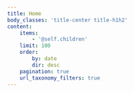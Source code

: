 ```yaml
---
title: Home
body_classes: 'title-center title-h1h2'
content:
    items:
        - '@self.children'
    limit: 100
    order:
        by: date
        dir: desc
    pagination: true
    url_taxonomy_filters: true
---
```


